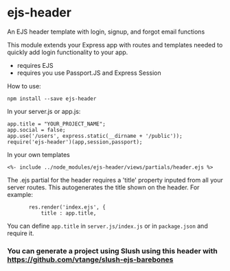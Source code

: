 # ejs-header

An EJS header template with login, signup, and forgot email functions

This module extends your Express app with routes and templates needed to quickly add login functionality to your app.

 - requires EJS
 - requires you use Passport.JS and Express Session
 
 How to use:
 
 ```
 npm install --save ejs-header
 ```
 In your server.js or app.js:
 ```
app.title = "YOUR_PROJECT_NAME";
app.social = false;
app.use('/users', express.static(__dirname + '/public'));
require('ejs-header')(app,session,passport);
 ```
 In your own templates
 ```
<%- include ../node_modules/ejs-header/views/partials/header.ejs %>
 ```
 
 The .ejs partial for the header requires a 'title' property inputed from all your server routes. This autogenerates the title shown on the header. For example:
 
 ```
 		res.render('index.ejs', {
			title : app.title,
 ```
 You can define ```app.title``` in ```server.js/index.js``` or in ```package.json``` and require it.
 
 ### You can generate a project using Slush using this header with https://github.com/vtange/slush-ejs-barebones
 
